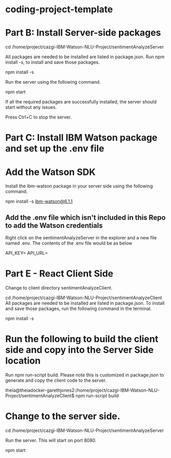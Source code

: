 # coding-project-template

# Part B: Install Server-side packages

cd /home/project/cazgi-IBM-Watson-NLU-Project/sentimentAnalyzeServer

All packages are needed to be installed are listed in package.json. Run npm install -s, to install and save those packages.

npm install  -s

Run the server using the following command.

npm start

If all the required packages are successfully installed, the server should start without any issues.

Press Ctrl+C to stop the server.

# Part C: Install IBM Watson package and set up the .env file
# Add the Watson SDK

Install the ibm-watson package in your server side using the following command.

npm install  -s ibm-watson@6.1.1

## Add the .env file which isn't included in this Repo to add the Watson credentials

Right click on the sentimentAnalyzeServer in the explorer and a new file named .env.
The contents of the .env file would be as below

API_KEY=<your api key>
API_URL=<your url>

# Part E - React Client Side

Change to client directory sentimentAnalyzeClient.

cd /home/project/cazgi-IBM-Watson-NLU-Project/sentimentAnalyzeClient
All packages are needed to be installed are listed in package.json. To install and save those packages, run the following command in the terminal.

npm install -s

# Run the following to build the client side and copy into the Server Side location
Run npm run-script build. Please note this is customized in package.json to generate and copy the client code to the server.

theia@theiadocker-garethjones2:/home/project/cazgi-IBM-Watson-NLU-Project/sentimentAnalyzeClient$ npm run-script build

# Change to the server side.

cd /home/project/cazgi-IBM-Watson-NLU-Project/sentimentAnalyzeServer

Run the server. This will start on port 8080.

npm start
